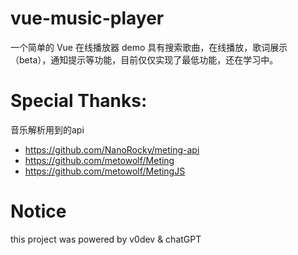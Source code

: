 # vue-music-player

一个简单的 Vue 在线播放器 demo
具有搜索歌曲，在线播放，歌词展示（beta），通知提示等功能，目前仅仅实现了最低功能，还在学习中。


# Special Thanks:
音乐解析用到的api 
- https://github.com/NanoRocky/meting-api
- https://github.com/metowolf/Meting
- https://github.com/metowolf/MetingJS

# Notice
this project was powered by v0dev & chatGPT
